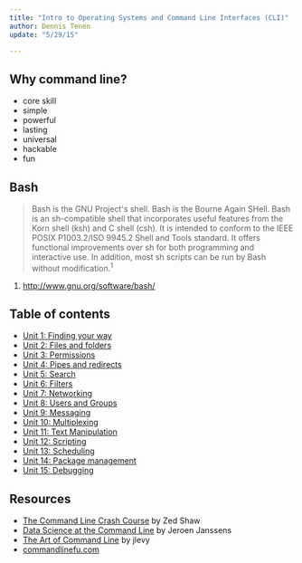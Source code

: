 ```yaml
---
title: "Intro to Operating Systems and Command Line Interfaces (CLI)"
author: Dennis Tenen
update: "5/29/15"

---
```


## Why command line?

- core skill
- simple
- powerful
- lasting
- universal
- hackable
- fun

## Bash

> Bash is the GNU Project's shell. Bash is the Bourne Again SHell. Bash is an
sh-compatible shell that incorporates useful features from the Korn shell (ksh)
and C shell (csh). It is intended to conform to the IEEE POSIX P1003.2/ISO
9945.2 Shell and Tools standard. It offers functional improvements over sh for
both programming and interactive use. In addition, most sh scripts can be run
by Bash without modification.<sup>1</sup>

1. http://www.gnu.org/software/bash/

## Table of contents

- [Unit 1: Finding your way](https://github.com/denten/dhnotes/blob/master/cli-basics/101-gps.md)
- [Unit 2: Files and folders](https://github.com/denten/dhnotes/blob/master/cli-basics/102-files.md)
- [Unit 3: Permissions](https://github.com/denten/dhnotes/blob/master/cli-basics/103-permissions.md)
- [Unit 4: Pipes and redirects](https://github.com/denten/dhnotes/blob/master/cli-basics/104-pipes.md)
- [Unit 5: Search](https://github.com/denten/dhnotes/blob/master/cli-basics/105-search.md)
- [Unit 6: Filters](https://github.com/denten/dhnotes/blob/master/cli-basics/106-filters.md)
- [Unit 7: Networking](https://github.com/denten/dhnotes/blob/master/cli-basics/107-network.md)
- [Unit 8: Users and Groups](https://github.com/denten/dhnotes/blob/master/cli-basics/108-users.md)
- [Unit 9: Messaging](https://github.com/denten/dhnotes/blob/master/cli-basics/113-message.md)
- [Unit 10: Multiplexing](https://github.com/denten/dhnotes/blob/master/cli-basics/114-multiplex.md)
- [Unit 11: Text Manipulation](https://github.com/denten/dhnotes/blob/master/cli-basics/109-text.md)
- [Unit 12: Scripting](https://github.com/denten/dhnotes/blob/master/cli-basics/110-script.md)
- [Unit 13: Scheduling](https://github.com/denten/dhnotes/blob/master/cli-basics/111-schedule.md)
- [Unit 14: Package management](https://github.com/denten/dhnotes/blob/master/cli-basics/112-package.md)
- [Unit 15: Debugging](https://github.com/denten/dhnotes/blob/master/cli-basics/115-debug.md)

## Resources

- [The Command Line Crash Course](http://cli.learncodethehardway.org/book/) by
  Zed Shaw
- [Data Science at the Command Line](http://datascienceatthecommandline.com/)
  by Jeroen Janssens
- [The Art of Command Line](https://github.com/jlevy/the-art-of-command-line)
  by jlevy
- [commandlinefu.com](http://www.commandlinefu.com)
